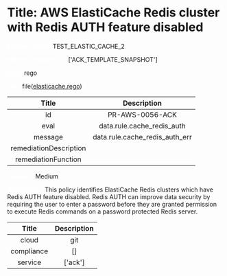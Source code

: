 



# Title: AWS ElastiCache Redis cluster with Redis AUTH feature disabled


***<font color="white">Master Test Id:</font>*** TEST_ELASTIC_CACHE_2

***<font color="white">Master Snapshot Id:</font>*** ['ACK_TEMPLATE_SNAPSHOT']

***<font color="white">type:</font>*** rego

***<font color="white">rule:</font>*** file([elasticache.rego])  
  
  
  
  

|Title|Description|
| :---: | :---: |
|id|PR-AWS-0056-ACK|
|eval|data.rule.cache_redis_auth|
|message|data.rule.cache_redis_auth_err|
|remediationDescription||
|remediationFunction||


***<font color="white">Severity:</font>*** Medium

***<font color="white">Description:</font>*** This policy identifies ElastiCache Redis clusters which have Redis AUTH feature disabled. Redis AUTH can improve data security by requiring the user to enter a password before they are granted permission to execute Redis commands on a password protected Redis server.  
  
  

|Title|Description|
| :---: | :---: |
|cloud|git|
|compliance|[]|
|service|['ack']|



[elasticache.rego]: https://github.com/prancer-io/prancer-compliance-test/tree/master/aws/ack/elasticache.rego
